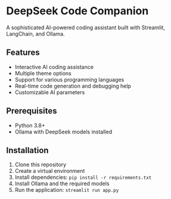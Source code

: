 # DeepSeek Code Companion

A sophisticated AI-powered coding assistant built with Streamlit, LangChain, and Ollama.

## Features
- Interactive AI coding assistance
- Multiple theme options
- Support for various programming languages
- Real-time code generation and debugging help
- Customizable AI parameters

## Prerequisites
- Python 3.8+
- Ollama with DeepSeek models installed

## Installation
1. Clone this repository
2. Create a virtual environment
3. Install dependencies: `pip install -r requirements.txt`
4. Install Ollama and the required models
5. Run the application: `streamlit run app.py`
